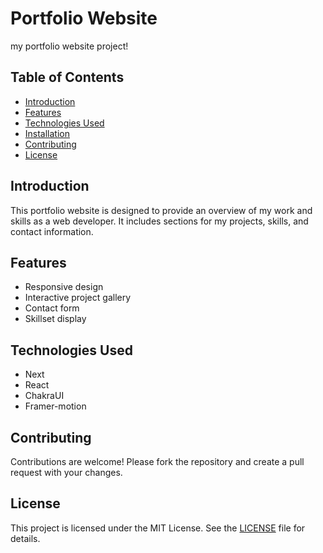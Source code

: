 # Portfolio Website

my portfolio website project!

## Table of Contents

- [Introduction](#introduction)
- [Features](#features)
- [Technologies Used](#technologies-used)
- [Installation](#installation)
- [Contributing](#contributing)
- [License](#license)

## Introduction

This portfolio website is designed to provide an overview of my work and skills as a web developer. It includes sections for my projects, skills, and contact information.

## Features

- Responsive design
- Interactive project gallery
- Contact form
- Skillset display

## Technologies Used

- Next
- React
- ChakraUI
- Framer-motion

## Contributing

Contributions are welcome! Please fork the repository and create a pull request with your changes.

## License

This project is licensed under the MIT License. See the [LICENSE](LICENSE) file for details.
